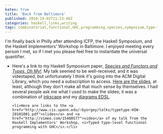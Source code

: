 ```yaml
---
katex: true
title: 'Back from Baltimore'
published: 2010-10-02T21:23:46Z
categories: haskell,links,writing
tags: combinatorial,functional,GHC,programming,species,symposium,type-level
---
```


I'm finally back in Philly after attending ICFP, the Haskell Symposium, and the Haskell Implementors' Workshop in Baltimore.  I enjoyed meeting every person I met, so if I met you please feel free to instantiate the universal quantifier.

<ul>
	<li>Here's a link to my Haskell Symposium paper, <a href="http://www.cis.upenn.edu/~byorgey/papers/species-pearl.pdf"><i>Species and Functors and Types, Oh My!</i></a>.  My talk seemed to be well-received, and it was videotaped, but unfortunately I think it's going into the ACM Digital Library, which you need a subscription to access.  <a href="http://www.cis.upenn.edu/~byorgey/talks/species-hs-20100930.pdf">Here are the slides</a>, at least, although they don't make all that much sense by themselves.  I had several people ask me what I used to make the slides; it was a combination of <a href="http://inkscape.org/">inkscape</a> and my <a href="http://hackage.haskell.org/package/diagrams">diagrams EDSL</a>.</li>

	<li>Here are links to the <a href="http://www.cis.upenn.edu/~byorgey/talks/typetype-HIW-20101001.pdf">slides</a> and <a href="http://vimeo.com/15480577">video</a> of my talk from the Haskell Implementors' Workshop, <i>Typed type-level functional programming with GHC</i>.</li>

</ul>

